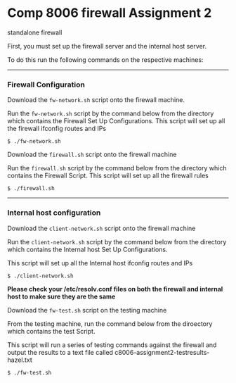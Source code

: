 # Comp 8006 firewall Assignment 2
standalone firewall

First, you must set up the firewall server and the internal host server.

To do this run the following commands on the respective machines:

------------------
### Firewall Configuration

Download the `fw-network.sh` script onto the firewall machine.

Run the `fw-network.sh` script by the command below from the directory which contains the Firewall Set Up Configurations.
This script will set up all the firewall ifconfig routes and IPs

```
$ ./fw-network.sh
```

Download the `firewall.sh` script onto the firewall machine

Run the `firewall.sh` script by the command below from the directory which contains the Firewall Script.
This script will set up all the firewall rules

```
$ ./firewall.sh
```
----------------------
### Internal host configuration

Download the `client-network.sh` script onto the firewall machine

Run the `client-network.sh` script by the command below from the directory which contains the Internal host Set Up Configurations.

This script will set up all the Internal host ifconfig routes and IPs

```
$ ./client-network.sh
```

**Please check your /etc/resolv.conf files on both the firewall and internal host to make sure they are the same**

Download the `fw-test.sh` script on the testing machine

From the testing machine, run the command below from the diroectory which contains the test Script.

This script will run a series of testing commands against the firewall and output the results to a text file called c8006-assignment2-testresults-hazel.txt

```
$ ./fw-test.sh
```
